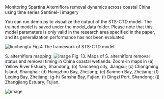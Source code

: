 
Monitoring Spartina Alterniflora removal dynamics across coastal China using time series Sentinel-1 imagery

You can run demo.py to visualize the output of the STS-CTD model. The trained model is saved under the model_data folder. Please note that this model parameters is only valid in the research area specified in the paper, and its generalization performance has not been evaluated.

![liuchengtu](https://github.com/user-attachments/assets/3d7c6b7a-eebf-463f-8253-5a5bc38e43a6)
Fig.4 The framework of STS-CTD model

S. alterniflora mapping:
![image](https://github.com/user-attachments/assets/a7515ba0-d08a-4f4c-8f7d-29446f0e1e03)
Fig. 13. Maps of S. alterniflora removal status and removal timing in China coastal wetlands. Zoom-in maps in (a) Yellow River Estuary, Shandong; (b) Yancheng city, Jiangsu; (c) Chongming Island, Shanghai; (d) Hangzhou Bay, Zhejiang; (e) Sanmen Bay, Zhejiang; (f) Leqing Bay, Zhejiang; (g-h) Sansha Bay, Fujian; (i) Dingzi Port, Shandong; (j) Zhangjiang Estuary, Fujian.

![image](https://github.com/user-attachments/assets/e0ddb4f9-4142-41d5-8ddc-0f696a0c1d7c)
